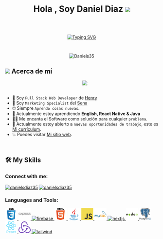 <h1 align="center">Hola , Soy Daniel Diaz <img src="https://media.giphy.com/media/hvRJCLFzcasrR4ia7z/giphy.gif" width="35"></h1>

<br></br>
<p align="center">
<a href="https://github.com/Daniels35" target="_blank">
  <img src="https://readme-typing-svg.demolab.com?font=Fira+Code&weight=800&size=32&pause=4000&color=4C9BD4&width=435&lines=Full+Stack+Web+Developer;App+Developer;Marketing+Specialist" alt="Typing SVG" />
</a>
</p>

<br>

<p align="center"> 
	<img src="https://komarev.com/ghpvc/?username=Daniels35&label=Profile%20views&color=0047AB&style=plastic?" alt="Daniels35" height=25px, width=160px/> 

</p>
	
## <picture><img src="https://drive.google.com/uc?export=view&id=1UAff_ejIr0X0DbUiKq6gqS53l6mJaUxu" width="50px"></picture> Acerca de mí

<picture>
  <img align="right" src="https://drive.google.com/uc?export=download&id=1UOvb536kRKBvWBMIhI7Q-TTpgl7Jx9NT" width="250px">
</picture>

<br><br>

- :school: Soy `Full Stack Web Developer` de [Henry](https://www.soyhenry.com/carrera-part-time-desarrollo-full-stack?gad=1&gclid=Cj0KCQjwrfymBhCTARIsADXTabkgufxcy4PD2Q1EfZxjHE184H2OZhv_4Irs8t5Ppx5_p-u33OC640EaAi4jEALw_wcB)
- :school: Soy `Marketing Specialist` del [Sena](https://senacertificados.co/gestion-de-mercados/) 
- :nerd_face: Siempre `Aprendo cosas nuevas`.
- 🌱 Actualmente estoy aprendiendo **English, React Native &  Java**
- :technologist: Me encanta el Software como solución para cualquier `problema`.
- :thinking: Actualmente estoy abierto a `nuevas oportunidades de trabajo`, este es [Mi currículum](#).
- :boom: Puedes visitar [Mi sitio web](#).
<br>

## 🛠️ My Skills


<h3 align="left">Connect with me:</h3>
<p align="left">
<a href="https://twitter.com/danielsdiaz35" target="blank"><img align="center" src="https://raw.githubusercontent.com/rahuldkjain/github-profile-readme-generator/master/src/images/icons/Social/twitter.svg" alt="danielsdiaz35" height="30" width="40" /></a>
<a href="https://linkedin.com/in/danielsdiaz35" target="blank"><img align="center" src="https://raw.githubusercontent.com/rahuldkjain/github-profile-readme-generator/master/src/images/icons/Social/linked-in-alt.svg" alt="danielsdiaz35" height="30" width="40" /></a>
</p>

<h3 align="left">Languages and Tools:</h3>
<p align="left"> <a href="https://www.w3schools.com/css/" target="_blank" rel="noreferrer"> <img src="https://raw.githubusercontent.com/devicons/devicon/master/icons/css3/css3-original-wordmark.svg" alt="css3" width="40" height="40"/> </a> <a href="https://expressjs.com" target="_blank" rel="noreferrer"> <img src="https://raw.githubusercontent.com/devicons/devicon/master/icons/express/express-original-wordmark.svg" alt="express" width="40" height="40"/> </a> <a href="https://firebase.google.com/" target="_blank" rel="noreferrer"> <img src="https://www.vectorlogo.zone/logos/firebase/firebase-icon.svg" alt="firebase" width="40" height="40"/> </a> <a href="https://www.w3.org/html/" target="_blank" rel="noreferrer"> <img src="https://raw.githubusercontent.com/devicons/devicon/master/icons/html5/html5-original-wordmark.svg" alt="html5" width="40" height="40"/> </a> <a href="https://www.java.com" target="_blank" rel="noreferrer"> <img src="https://raw.githubusercontent.com/devicons/devicon/master/icons/java/java-original.svg" alt="java" width="40" height="40"/> </a> <a href="https://developer.mozilla.org/en-US/docs/Web/JavaScript" target="_blank" rel="noreferrer"> <img src="https://raw.githubusercontent.com/devicons/devicon/master/icons/javascript/javascript-original.svg" alt="javascript" width="40" height="40"/> </a> <a href="https://www.mysql.com/" target="_blank" rel="noreferrer"> <img src="https://raw.githubusercontent.com/devicons/devicon/master/icons/mysql/mysql-original-wordmark.svg" alt="mysql" width="40" height="40"/> </a> <a href="https://nextjs.org/" target="_blank" rel="noreferrer"> <img src="https://cdn.worldvectorlogo.com/logos/nextjs-2.svg" alt="nextjs" width="40" height="40"/> </a> <a href="https://nodejs.org" target="_blank" rel="noreferrer"> <img src="https://raw.githubusercontent.com/devicons/devicon/master/icons/nodejs/nodejs-original-wordmark.svg" alt="nodejs" width="40" height="40"/> </a> <a href="https://www.postgresql.org" target="_blank" rel="noreferrer"> <img src="https://raw.githubusercontent.com/devicons/devicon/master/icons/postgresql/postgresql-original-wordmark.svg" alt="postgresql" width="40" height="40"/> </a> <a href="https://reactjs.org/" target="_blank" rel="noreferrer"> <img src="https://raw.githubusercontent.com/devicons/devicon/master/icons/react/react-original-wordmark.svg" alt="react" width="40" height="40"/> </a> <a href="https://redux.js.org" target="_blank" rel="noreferrer"> <img src="https://raw.githubusercontent.com/devicons/devicon/master/icons/redux/redux-original.svg" alt="redux" width="40" height="40"/> </a> <a href="https://tailwindcss.com/" target="_blank" rel="noreferrer"> <img src="https://www.vectorlogo.zone/logos/tailwindcss/tailwindcss-icon.svg" alt="tailwind" width="40" height="40"/> </a> </p>

<br> 


  



</br></br>
	


